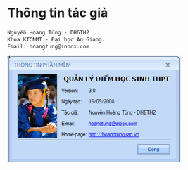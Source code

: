 # Thông tin tác giả

    Nguyễn Hoàng Tùng - DH6TH2
    Khoa KTCNMT - Đại học An Giang.
    Email: hoangtung@inbox.com

![](https://github.com/18520339/quan-ly-hoc-sinh/blob/main/Original/author.png?raw=true)
